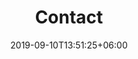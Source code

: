 ---
title: "Contact"
date: 2019-09-10T13:51:25+06:00
draft: false
description: "this is meta description"
bgImage : "images/bg/cta-bg.jpg"
---